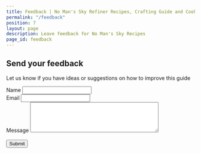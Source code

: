 ```yaml
---
title: Feedback | No Man's Sky Refiner Recipes, Crafting Guide and Cooking Guide
permalink: "/feedback"
position: 7
layout: page
description: Leave feedback for No Man's Sky Recipes
page_id: feedback
---
```


<div class="container">
    <div class="row">
      <div class="col-sm-8 offset-md-2">
      <h2>Send your feedback</h2>
        <p>Let us know if you have ideas or suggestions on how to improve this guide</p>
        <form action="https://submit-form.com/ebfa6732-8df9-4628-a39e-5c36ac8be18c">
            <div class="form-group">
                <label for="name">Name</label>
                <input id="name" name="name" type="text" class="form-control here" />
            </div>
            <div class="form-group">
                <label for="name">Email</label>
                <input id="email" name="email" type="email" class="form-control here" />
            </div>
            <div class="form-group">
                <label for="message">Message</label>
                <textarea id="message" name="message" cols="40" rows="5" required="required" class="form-control"></textarea>
            </div>
            <div class="form-group">
                <div class="g-recaptcha" data-sitekey="6LcAi90UAAAAABajOBg3a6bjOafwVmsrpb9Isqzi"></div>
                <br/>
                <button name="submit" type="submit" class="btn btn-primary">
                    Submit
                </button>
            </div>
        </form>
      </div>
    </div>
    <!-- /.container -->
</div>